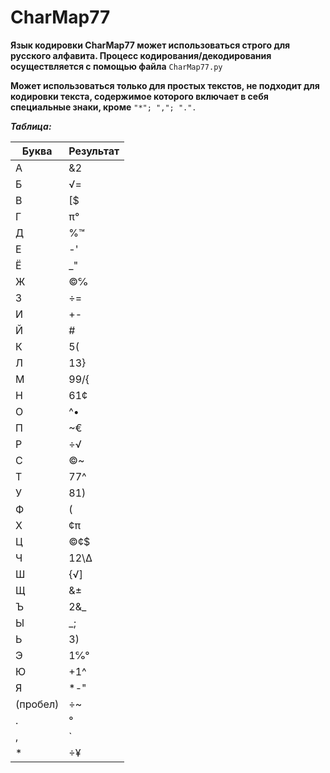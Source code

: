 # CharMap77

**Язык кодировки CharMap77 может использоваться строго для русского алфавита. Процесс кодирования/декодирования осуществляется с помощью файла** ```CharMap77.py```

**Может использоваться только для простых текстов, не подходит для кодировки текста, содержимое которого включает в себя специальные знаки, кроме** ```"*"; ","; ".".```

***Таблица:***

| Буква | Результат   |
|-------|-------|
| А     | &2    |
| Б     | √=    |
| В     | [$    |
| Г     | π°    |
| Д     | %™    |
| Е     | -'    |
| Ё     | _"    |
| Ж     | ©℅    |
| З     | ÷=    |
| И     | +-    |
| Й     | #     |
| К     | 5(    |
| Л     | 13}   |
| М     | 99/{  |
| Н     | 61¢   |
| О     | ^•    |
| П     | ~€    |
| Р     | ÷√    |
| С     | ©~    |
| Т     | 77^   |
| У     | 81)   |
| Ф     | (|    |
| Х     | ¢π    |
| Ц     | ©¢$   |
| Ч     | 12\\∆ |
| Ш     | {√]   |
| Щ     | &±    |
| Ъ     | 2&_   |
| Ы     | _;    |
| Ь     | 3)    |
| Э     | 1℅°   |
| Ю     | +1^   |
| Я     | *-"   |
| (пробел) | ÷~ |
| .     | °     |
| ,     | `     |
| *     | ÷¥    |
